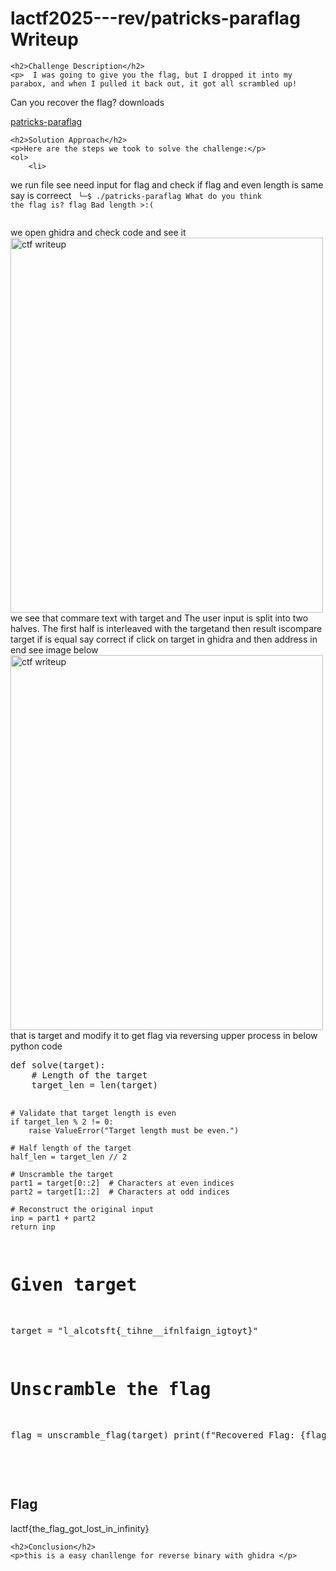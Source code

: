 <title>lactf2025---rev/patricks-paraflag  Writeup </title>
 

<!DOCTYPE html>
<html>
 
<body>
    <h1>lactf2025---rev/patricks-paraflag  Writeup  </h1>

    <h2>Challenge Description</h2>
    <p>  I was going to give you the flag, but I dropped it into my parabox, and when I pulled it back out, it got all scrambled up!

Can you recover the flag?
downloads

<a href="https://chall-files.lac.tf/uploads/05b449309cc237871116bcb53346db413e902ddec7515eaad904ac0c45726f1d/patricks-paraflag">patricks-paraflag</a>
</p>

    <h2>Solution Approach</h2>
    <p>Here are the steps we took to solve the challenge:</p>
    <ol> 
        <li>
we run file see need input for flag and check if flag and even length is same 
say is correect
<code>
└─$ ./patricks-paraflag
What do you think the flag is? flag
Bad length >:(
                 
</code>
we open ghidra and check code and see it<img src="https://cybersecctf.github.io/blog/2025/lactf/patricks-paraflag/patrick1.PNG" alt="ctf writeup" width="500" height="600"/>
we see that commare text with target and  The user input is split into two halves.
The first half is interleaved with the targetand then result iscompare target if is equal say correct
if click on target in ghidra and then address in end see image below
<img src="https://cybersecctf.github.io/blog/2025/lactf/patricks-paraflag/patrick2.PNG" alt="ctf writeup" width="500" height="600"/>
that is target and modify it to get flag via reversing upper process in below python code
<pre>
def solve(target):
    # Length of the target
    target_len = len(target)
    
    # Validate that target length is even
    if target_len % 2 != 0:
        raise ValueError("Target length must be even.")
    
    # Half length of the target
    half_len = target_len // 2
    
    # Unscramble the target
    part1 = target[0::2]  # Characters at even indices
    part2 = target[1::2]  # Characters at odd indices
    
    # Reconstruct the original input
    inp = part1 + part2
    return inp

# Given target
target = "l_alcotsft{_tihne__ifnlfaign_igtoyt}"

# Unscramble the flag
flag = unscramble_flag(target)
print(f"Recovered Flag: {flag}")

</pre>
</li>
    </ol>
<br>
    <h2>Flag</h2>
    <p class="flag">lactf{the_flag_got_lost_in_infinity}

</p>

    <h2>Conclusion</h2>
    <p>this is a easy chanllenge for reverse binary with ghidra </p>

</body>
</html>
